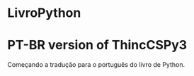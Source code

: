 # LivroPython
# PT-BR version of ThincCSPy3

Começando a tradução para o português do livro de Python.
